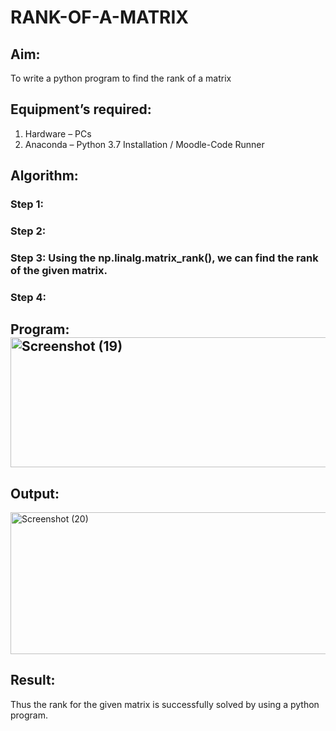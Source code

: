 # RANK-OF-A-MATRIX
## Aim:
To write a python program to find the rank of a matrix
## Equipment’s required:
1. 	Hardware – PCs
2. 	Anaconda – Python 3.7 Installation / Moodle-Code Runner
## Algorithm:
### Step 1: 
### Step 2: 
### Step 3: Using the np.linalg.matrix_rank(), we can find the rank of the given matrix.
### Step 4: 
## Program:<img width="912" height="208" alt="Screenshot (19)" src="https://github.com/user-attachments/assets/22906cda-9d01-46de-b86d-9c043cdc6c1a" />

## Output:
<img width="1244" height="227" alt="Screenshot (20)" src="https://github.com/user-attachments/assets/1e74cdbc-0682-4f60-a4b1-5b179641659d" />

## Result:
Thus the rank for the given matrix is successfully solved by  using a python program.

